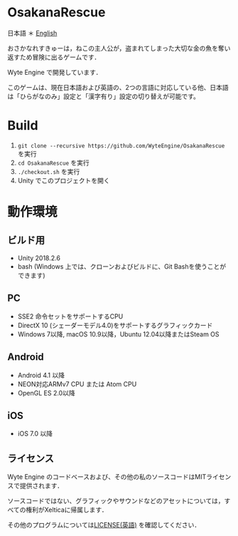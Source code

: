 # OsakanaRescue

日本語 ＊ [English](README.md)

おさかなれすきゅーは，ねこの主人公が，盗まれてしまった大切な金の魚を奪い返すため冒険に出るゲームです．

Wyte Engine で開発しています．

このゲームは、現在日本語および英語の、2つの言語に対応している他、日本語は「ひらがなのみ」設定と「漢字有り」設定の切り替えが可能です。

# Build
1. `git clone --recursive https://github.com/WyteEngine/OsakanaRescue` を実行
2. `cd OsakanaRescue` を実行
3. `./checkout.sh` を実行
4. Unity でこのプロジェクトを開く

# 動作環境


## ビルド用
- Unity 2018.2.6
- bash (Windows 上では、クローンおよびビルドに、Git Bashを使うことができます)

## PC

- SSE2 命令セットをサポートするCPU
- DirectX 10 (シェーダーモデル4.0)をサポートするグラフィックカード
- Windows 7以降, macOS 10.9以降，Ubuntu 12.04以降またはSteam OS

## Android
- Android 4.1 以降
- NEON対応ARMv7 CPU または Atom CPU
- OpenGL ES 2.0以降

## iOS
- iOS 7.0 以降

## ライセンス

Wyte Engine のコードベースおよび、その他の私のソースコードはMITライセンスで提供されます．

ソースコードではない、グラフィックやサウンドなどのアセットについては，すべての権利がXelticaに帰属します．

その他のプログラムについては[LICENSE(英語)](Assets/LICENSE) を確認してください．
